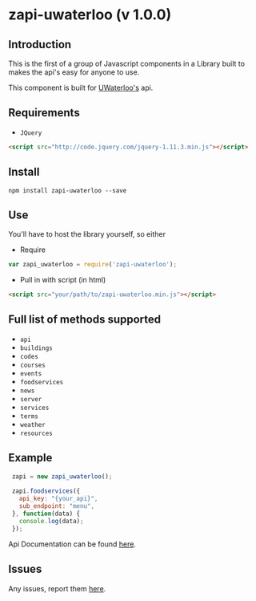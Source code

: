 zapi-uwaterloo (v 1.0.0)
========================

Introduction
------------
This is the first of a group of Javascript components in a Library built to makes the api's easy for anyone to use.

This component is built for [UWaterloo's](https://api.uwaterloo.ca/) api.

Requirements
------------

 - `JQuery`

```html
<script src="http://code.jquery.com/jquery-1.11.3.min.js"></script>
```

Install
---------
```
npm install zapi-uwaterloo --save
```


Use
--------------------

You'll have to host the library yourself, so either

 - Require
```javascript
var zapi_uwaterloo = require('zapi-uwaterloo');
```
  
 - Pull in with script (in html)

```html
<script src="your/path/to/zapi-uwaterloo.min.js"></script>
```

Full list of methods supported
------------------------------

 - `api`
 - `buildings`
 - `codes`
 - `courses`
 - `events`
 - `foodservices`
 - `news`
 - `server`
 - `services`
 - `terms`
 - `weather`
 - `resources`

Example
-------

```javascript
 zapi = new zapi_uwaterloo();
 
 zapi.foodservices({
   api_key: "{your_api}",
   sub_endpoint: "menu",
 }, function(data) {
   console.log(data);
 });
```

Api Documentation can be found [here](https://github.com/uWaterloo/api-documentation).


Issues
------

Any issues, report them [here](https://github.com/zlwaterfield/zapi-uwaterloo/issues).